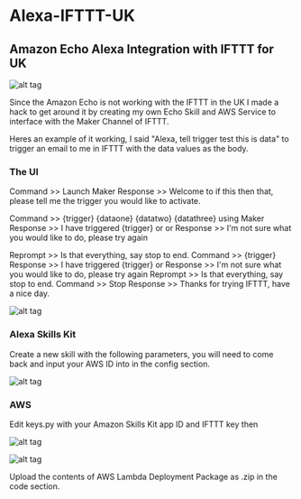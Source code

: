 # Alexa-IFTTT-UK
## Amazon Echo Alexa Integration with IFTTT  for UK 

![alt tag](http://puu.sh/rUyPJ/7bccb76299.png)

Since the Amazon Echo is not working with the IFTTT in the UK I made a hack to get around it by creating my own Echo Skill and AWS Service to interface with the Maker Channel of IFTTT. 

Heres an example of it working, I said "Alexa, tell trigger test this is data" to trigger an email to me in IFTTT with the data values as the body.

### The UI 

Command >> Launch Maker 
  Response >> Welcome to if this then that, please tell me the trigger you would like to activate.

Command >> {trigger} {dataone} {datatwo} {datathree} using Maker
 Response >> I have triggered {trigger} or 
 or
 Response >> I'm not sure what you would like to do, please try again
 
  Reprompt >> Is that everything, say stop to end.
    Command >> {trigger} 
     Response >> I have triggered {trigger}
     or
     Response >> I'm not sure what you would like to do, please try again
       Reprompt >> Is that everything, say stop to end.
         Command >> Stop
          Response >> Thanks for trying IFTTT, have a nice day.

![alt tag](http://puu.sh/rUZx6/43bdf5fad5.png)

### Alexa Skills Kit 

Create a new skill with the following parameters, you will need to come back and input your AWS ID into in the config section.

![alt tag](http://puu.sh/rUZCd/7a1cdc5a4a.png)

### AWS

Edit keys.py with your Amazon Skills Kit app ID and IFTTT key then 

![alt tag](http://puu.sh/rUxHd/8eb2e915e2.png)

![alt tag](http://puu.sh/rUxP2/839fe11b08.png)

Upload the contents of AWS Lambda Deployment Package as .zip in the code section.
